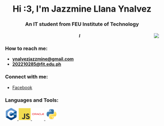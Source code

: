<h1 align="center">Hi :3, I'm Jazzmine Llana Ynalvez</h1>
<h3 align="center">An IT student from FEU Institute of Technology</h3>
<h5 align="center">I
<img align="right" src="https://media.tenor.com/DgkZSkkcRQUAAAAM/cat-meme.gif">


<h3 align="left">How to reach me:</h3>

-  **ynalvezjazzmine@gmail.com**
-  **202210285@fit.edu.ph**


  <h3 align="left">Connect with me:</h3>
  
- [Facebook](https://www.facebook.com/jazzmine.llana)

<h3 align="left">Languages and Tools:</h3>
<p align="left"> <a href="https://www.w3schools.com/cpp/" target="_blank" rel="noreferrer"> <img src="https://raw.githubusercontent.com/devicons/devicon/master/icons/cplusplus/cplusplus-original.svg" alt="cplusplus" width="40" height="40"/> </a> <a href="https://developer.mozilla.org/en-US/docs/Web/JavaScript" target="_blank" rel="noreferrer"> <img src="https://raw.githubusercontent.com/devicons/devicon/master/icons/javascript/javascript-original.svg" alt="javascript" width="40" height="40"/> </a> <a href="https://www.oracle.com/" target="_blank" rel="noreferrer"> <img src="https://raw.githubusercontent.com/devicons/devicon/master/icons/oracle/oracle-original.svg" alt="oracle" width="40" height="40"/> </a> <a href="https://www.python.org" target="_blank" rel="noreferrer"> <img src="https://raw.githubusercontent.com/devicons/devicon/master/icons/python/python-original.svg" alt="python" width="40" height="40"/> </a> </p>

